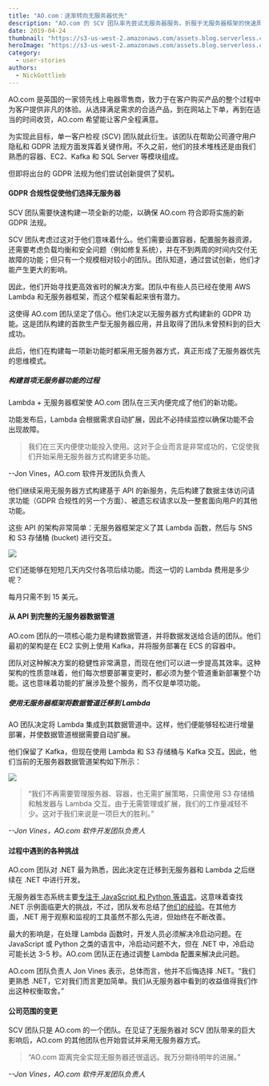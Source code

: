 ```yaml
---
title: "AO.com：逐渐转向无服务器优先"
description: "AO.com 的 SCV 团队率先尝试无服务器服务。折服于无服务器框架的快速周转时间和低维护成本，整个团队逐渐转向无服务器优先。"
date: 2019-04-24
thumbnail: "https://s3-us-west-2.amazonaws.com/assets.blog.serverless.com/ao-com-story/ao-serverless-thumbnail.png"
heroImage: "https://s3-us-west-2.amazonaws.com/assets.blog.serverless.com/ao-com-story/ao-serverless-header.png"
category:
  - user-stories
authors:
  - NickGottlieb
---
```


AO.com 是英国的一家领先线上电器零售商，致力于在客户购买产品的整个过程中为客户提供非凡的体验。从选择满足需求的合适产品，到在网站上下单，再到在适当的时间收货，AO.com 希望能让客户全程满意。

为实现此目标，单一客户检视 (SCV) 团队就此衍生。该团队在帮助公司遵守用户隐私和 GDPR 法规方面发挥着关键作用。不久之前，他们的技术堆栈还是由我们熟悉的容器、EC2、Kafka 和 SQL Server 等模块组成。

但即将出台的 GDPR 法规为他们尝试创新提供了契机。

#### GDPR 合规性促使他们选择无服务器

SCV 团队需要快速构建一项全新的功能，以确保 AO.com 符合即将实施的新 GDPR 法规。

SCV 团队考虑过这对于他们意味着什么。他们需要设置容器，配置服务器资源，还需要考虑负载均衡和安全问题（例如修复系统），并在不到两周的时间内交付无故障的功能；但只有一个规模相对较小的团队。团队知道，通过尝试创新，他们才能产生更大的影响。

因此，他们开始寻找更高效省时的解决方案。团队中有些人员已经在使用 AWS Lambda 和无服务器框架，而这个框架看起来很有潜力。

这使得 AO.com 团队坚定了信心。他们决定以无服务器方式构建新的 GDPR 功能。这是团队构建的首款生产型无服务器应用，并且取得了团队未曾预料到的巨大成功。

此后，他们在构建每一项新功能时都采用无服务器方式，真正形成了无服务器优先的思维模式。

##### 构建首项无服务器功能的过程

Lambda + 无服务器框架使 AO.com 团队在三天内便完成了他们的新功能。

功能发布后，Lambda 会根据需求自动扩展，因此不必持续监控以确保功能不会出现故障。

> 我们在三天内便使功能投入使用。这对于企业而言是非常成功的，它促使我们开始采用无服务器方式构建更多功能。

--Jon Vines，AO.com 软件开发团队负责人

他们继续采用无服务器方式构建基于 API 的新服务，先后构建了数据主体访问请求功能（GDPR 合规性的另一个方面）、被遗忘权请求以及一整套面向用户的其他功能。

这些 API 的架构非常简单：无服务器框架定义了其 Lambda 函数，然后与 SNS 和 S3 存储桶 (bucket) 进行交互。

<img src="https://s3-us-west-2.amazonaws.com/assets.blog.serverless.com/ao-com-story/Serverless-Architecture-AO1.png">

它们还能够在短短几天内交付各项后续功能。而这一切的 Lambda 费用是多少呢？

每月只需不到 15 美元。

#### 从 API 到完整的无服务器数据管道

AO.com 团队的一项核心能力是构建数据管道，并将数据发送给合适的团队。他们最初的架构是在 EC2 实例上使用 Kafka，并将服务部署在 ECS 的容器中。

团队对这种解决方案的稳健性非常满意，而现在他们可以进一步提高其效率。这种架构的性质意味着，他们每次想要部署变更时，都必须为整个管道重新部署整个功能。这也意味着功能的扩展涉及整个服务，而不仅是单项功能。

##### 使用无服务器框架将数据管道迁移到 Lambda

AO 团队决定将 Lambda 集成到其数据管道中。这样，他们便能够轻松进行增量部署，并使数据管道根据需要自动扩展。

他们保留了 Kafka，但现在使用 Lambda 和 S3 存储桶与 Kafka 交互。因此，他们当前的无服务器数据管道架构如下所示：

<img src="https://s3-us-west-2.amazonaws.com/assets.blog.serverless.com/ao-com-story/Serverless-Architecture-AO2.png">

> “我们不再需要管理服务器、容器，也无需扩展策略，只需使用 S3 存储桶和触发器与 Lambda 交互。由于无需管理或扩展，我们的工作量减轻不少。这对于我们来说是一项巨大的胜利。”

_--Jon Vines，AO.com 软件开发团队负责人_

#### 过程中遇到的各种挑战

AO.com 团队对 .NET 最为熟悉，因此决定在迁移到无服务器和 Lambda 之后继续在 .NET 中进行开发。

无服务器生态系统主要[专注于 JavaScript 和 Python 等语言](https://serverless.com/blog/serverless-by-the-numbers-2018-data-report/#top-languages)。这意味着查找 .NET 示例面临更大的挑战，不过，团队发布总结了[他们的经验](https://medium.com/@jonvines/lessons-learned-in-serverless-6a4acc489d55)。在其他方面，.NET 用于观察和监视的工具虽然不那么先进，但始终在不断改善。

最大的影响是，在处理 Lambda 函数时，开发人员必须解决冷启动问题。在 JavaScript 或 Python 之类的语言中，冷启动问题不大，但在 .NET 中，冷启动可能长达 3-5 秒。AO.com 团队正在通过调整 Lambda 配置来解决此问题。

AO.com 团队负责人 Jon Vines 表示，总体而言，他并不后悔选择 .NET。“我们更熟悉 .NET，它对我们而言更加简单。我们从无服务器中看到的收益值得我们作出这种权衡取舍。”

#### 公司范围的变更

SCV 团队只是 AO.com 的一个团队。在见证了无服务器对 SCV 团队带来的巨大影响后，AO.com 的其他团队也开始尝试并采用无服务器方式。

> “AO.com 距离完全实现无服务器还很遥远。我万分期待明年的进展。”

_--Jon Vines，AO.com 软件开发团队负责人_
